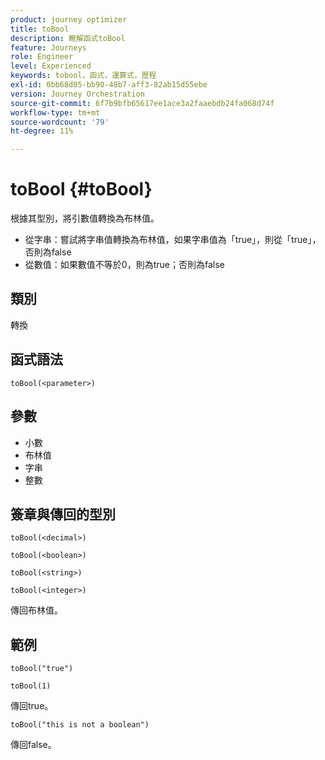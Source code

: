 ```yaml
---
product: journey optimizer
title: toBool
description: 瞭解函式toBool
feature: Journeys
role: Engineer
level: Experienced
keywords: tobool，函式，運算式，歷程
exl-id: 0bb68d05-bb90-48b7-aff3-82ab15d55ebe
version: Journey Orchestration
source-git-commit: 6f7b9bfb65617ee1ace3a2faaebdb24fa068d74f
workflow-type: tm+mt
source-wordcount: '79'
ht-degree: 11%

---
```


# toBool {#toBool}

根據其型別，將引數值轉換為布林值。

* 從字串：嘗試將字串值轉換為布林值，如果字串值為「true」，則從「true」，否則為false
* 從數值：如果數值不等於0，則為true；否則為false

## 類別

轉換

## 函式語法

`toBool(<parameter>)`

## 參數

* 小數
* 布林值
* 字串
* 整數

## 簽章與傳回的型別

`toBool(<decimal>)`

`toBool(<boolean>)`

`toBool(<string>)`

`toBool(<integer>)`

傳回布林值。

## 範例

`toBool("true")`

`toBool(1)`

傳回true。

`toBool("this is not a boolean")`

傳回false。
